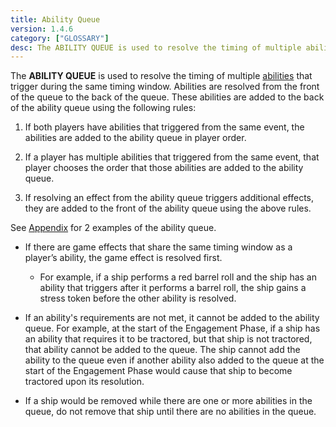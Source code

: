 ```yaml
---
title: Ability Queue
version: 1.4.6
category: ["GLOSSARY"]
desc: The ABILITY QUEUE is used to resolve the timing of multiple abilities that trigger during the same timing window.
---
```


The **ABILITY QUEUE** is used to resolve the timing of multiple [abilities](/rules/Abilities) that trigger during the same timing window. Abilities are resolved from the front of the queue to the back of the queue. These abilities are added to the back of the ability queue using the following rules:

1. If both players have abilities that triggered from the same event, the abilities are added to the ability queue in player order.

1. If a player has multiple abilities that triggered from the same event, that player chooses the order that those abilities are added to the ability queue.

1. If resolving an effect from the ability queue triggers additional effects, they are added to the front of the ability queue using the above rules.

See [Appendix](/rules/Ability_Queue_Examples) for 2 examples of the ability queue.

- If there are game effects that share the same timing window as a player’s ability, the game effect is resolved first.
   * For example, if a ship performs a red barrel roll and the ship has an ability that triggers after it performs a barrel roll, the ship gains a stress token before the other ability is resolved.

- If an ability's requirements are not met, it cannot be added to the ability queue. For example, at the start of the Engagement Phase, if a ship has an ability that requires it to be tractored, but that ship is not tractored, that ability cannot be added to the queue. The ship cannot add the ability to the queue even if another ability also added to the queue at the start of the Engagement Phase would cause that ship to become tractored upon its resolution.

- If a ship would be removed while there are one or more abilities in the queue, do not remove that ship until there are no abilities in the queue.